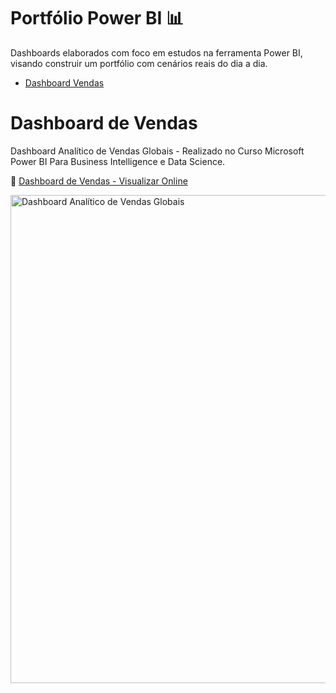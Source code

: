 # Portfólio Power BI 📊

Dashboards elaborados com foco em estudos na ferramenta Power BI, visando construir um portfólio com cenários reais do dia a dia.

- [Dashboard Vendas](./Dashboard%20Vendas)

# Dashboard de Vendas

Dashboard Analítico de Vendas Globais - Realizado no Curso Microsoft Power BI Para Business Intelligence e Data Science.

📂 [Dashboard de Vendas - Visualizar Online](https://app.powerbi.com/view?r=eyJrIjoiMDViMjhjYTQtMDcyZi00ZWM1LWI3OGEtNDY3OWVkMGI1ODdlIiwidCI6ImNlYWQ1NmU3LWU5MWEtNDFkMC1iMGU3LTE4N2JiMzgwNjFiZiIsImMiOjR9)

<img width="1512" height="781" alt="Dashboard Analítico de Vendas Globais" src="https://github.com/user-attachments/assets/921baa53-6c05-47a1-9041-8ea7069ba984" />
